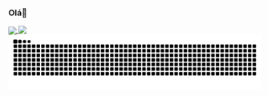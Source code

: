 ### Olá👋

<!--
**Lucas-319/lucas-319** is a ✨ _special_ ✨ repository because its `README.md` (this file) appears on your GitHub profile.

Here are some ideas to get you started:

- 🔭 I’m currently working on ...
- 🌱 I’m currently learning ...
- 👯 I’m looking to collaborate on ...
- 🤔 I’m looking for help with ...
- 💬 Ask me about ...
- 📫 How to reach me: ...
- 😄 Pronouns: ...
- ⚡ Fun fact: ...
-->

<!--
<picture>
  <source
    srcset="https://github-readme-stats.vercel.app/api?username=lucas-319&show_icons=true&theme=dark"
    media="(prefers-color-scheme: dark)"
  />
  <source
    srcset="https://github-readme-stats.vercel.app/api?username=lucas-319&show_icons=true"
    media="(prefers-color-scheme: light), (prefers-color-scheme: no-preference)"
  />
  <img align="left" src="https://github-readme-stats.vercel.app/api?username=lucas-319&show_icons=true" />
</picture>

![Top Langs](https://github-readme-stats.vercel.app/api/top-langs/?username=lucas-319&layout=compact&theme=dark)
-->

<!--
Links Uteis:

https://github.com/anuraghazra/github-readme-stats/blob/master/readme.md#deploy-on-your-own-vercel-instance

https://docs.pipz.com/central-de-ajuda/learning-center/guia-basico-de-markdown#open

https://www.instagram.com/p/CPjUBhXDNEE/?img_index=6

https://github.com/rafaballerini2/rafaballerini2/issues/1
-->



<a href="https://github.com/anuraghazra/github-readme-stats">
  <img 
    height=200 align="center" src="https://github-readme-stats.vercel.app/api?username=lucas-319&card_width=320&theme=dark" 
    media="(prefers-color-scheme: dark)&theme=dark"
  />
</a>
<a href="https://github.com/anuraghazra/convoychat">
  <img 
    height=150 align="top" src="https://github-readme-stats.vercel.app/api/top-langs?username=lucas-319&layout=compact&card_width=220&theme=dark" 
    media="(prefers-color-scheme: dark)&theme=dark"
  />
</a>



<picture>
  <source media="(prefers-color-scheme: dark)" srcset="https://raw.githubusercontent.com/lucas-319/lucas-319/output/github-contribution-grid-snake-dark.svg">
  <source media="(prefers-color-scheme: light)" srcset="https://raw.githubusercontent.com/lucas-319/lucas-319/output/github-contribution-grid-snake.svg">
  <img alt="github contribution grid snake animation" src="https://raw.githubusercontent.com/lucas-319/lucas-319/output/github-contribution-grid-snake.svg">
</picture>


